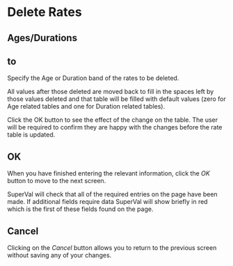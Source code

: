 # Delete Rates



## Ages/Durations

## to

Specify the Age or Duration band of the rates to be deleted.

All values after those deleted are moved back to fill in the spaces left
by those values deleted and that table will be filled with default
values (zero for Age related tables and one for Duration related
tables).

Click the OK button to see the effect of the change on the table. The
user will be required to confirm they are happy with the changes before
the rate table is updated.

## OK

When you have finished entering the relevant information, click the _OK_
button to move to the next screen.

SuperVal will check that all of the required entries on the page have
been made. If additional fields require data SuperVal will show briefly
in red which is the first of these fields found on the page.

## Cancel

Clicking on the _Cancel_ button allows you to return to the previous
screen without saving any of your changes.